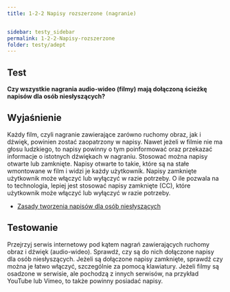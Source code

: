 ```yaml
---
title: 1-2-2 Napisy rozszerzone (nagranie)


sidebar: testy_sidebar
permalink: 1-2-2-Napisy-rozszerzone
folder: testy/adept
---
```


## Test
**Czy wszystkie nagrania audio-wideo (filmy) mają dołączoną ścieżkę napisów dla osób niesłyszących?**

## Wyjaśnienie
Każdy film, czyli nagranie zawierające zarówno ruchomy obraz, jak i dźwięk, powinien zostać zaopatrzony w napisy. Nawet jeżeli w filmie nie ma głosu ludzkiego, to napisy powinny o tym poinformować oraz przekazać informacje o istotnych dźwiękach w nagraniu. Stosować można napisy otwarte lub zamknięte. Napisy otwarte to takie, które są na stałe wmontowane w film i widzi je każdy użytkownik. Napisy zamknięte użytkownik może włączyć lub wyłączyć w razie potrzeby. O ile pozwala na to technologia, lepiej jest stosować napisy zamknięte (CC), które użytkownik może włączyć lub wyłączyć w razie potrzeby.
-	[Zasady tworzenia napisów dla osób niesłyszących](http://dzieciom.pl/wp-content/uploads/2012/09/Napisy-dla-nieslyszacych-zasady-tworzenia.pdf)

## Testowanie
Przejrzyj serwis internetowy pod kątem nagrań zawierających ruchomy obraz i dźwięk (audio-wideo). Sprawdź, czy są do nich dołączone napisy dla osób niesłyszących. Jeżeli są dołączone napisy zamknięte, sprawdź czy można je łatwo włączyć, szczególnie za pomocą klawiatury. Jeżeli filmy są osadzone w serwisie, ale pochodzą z innych serwisów, na przykład YouTube lub Vimeo, to także powinny posiadać napisy.
